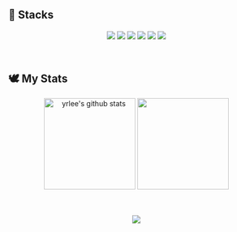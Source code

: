 <!-- About me -->
<!--<details>
<summary align="center">About Me 🔭</summary> -->
<!-- Contact -->
  
<!-- Stacks -->
## 🔨 Stacks
<div align="center">
  <span>
    <img align="center" src="https://img.shields.io/badge/JavaScript-F7DF1E?style=flat-square&logo=JavaScript&logoColor=black" />
  </span>
  <span>
    <img align="center" src="https://img.shields.io/badge/TypeScript-3178C6?style=flat-square&logo=TypeScript&logoColor=white" />
  </span>
  <span>
    <img align="center" src="https://img.shields.io/badge/React-61DAFB?style=flat-square&logo=React&logoColor=black" />
  </span>
  <span>
    <img align="center" src="https://img.shields.io/badge/Next.js-000000?style=flat-square&logo=nextdotjs&logoColor=white" />
  </span>
  
  <span>
    <img align="center" src="https://img.shields.io/badge/TailwindCSS-06B6D4?style=flat-square&logo=tailwindcss&logoColor=white" />
  </span>
  <span>
    <img align="center" src="https://img.shields.io/badge/Bootstrap-7952B3?style=flat-square&logo=bootstrap&logoColor=white" />
  </span>
</div>
</details>
<br><br>

<!-- My Stats -->
## 🕊️ My Stats
<div align="center">
  <a href="https://github.com/yermxx"><img align="center" style="height:180px" src="https://github-readme-stats.vercel.app/api?username=yermxx&show_icons=true&include_all_commits=true&theme=dracula&hide_border=true" alt="yrlee's github stats" /></a>
  <a href="https://github.com/yermxx"><img align="center" style="height:180px" src="https://github-readme-stats.vercel.app/api/top-langs/?username=yermxx&layout=donut&theme=dracula&hide_border=true" /></a>
<br><br><br><br>
</div>

<!-- ## 🙋🏻‍♀️ Contact With Me
<div align="center">
  <span>
    <a href="https://yermxx.github.io">
      <img src="https://img.shields.io/badge/Github-181717?style=flat-square&logo=github&logoColor=white" />
    </a>
  </span>
  <span>
    <a href="/">
      <img src="https://img.shields.io/badge/Blog-AECBFA?style=flat-square&logo=Tistory&logoColor=white" />
    </a>
  </span>
  <span>
    <a href="mailto:66yrlee99@gmail.com">
      <img src="https://img.shields.io/badge/Email-EA4335?style=flat-square&logo=Gmail&logoColor=white" />
    </a>
  </span> 
</div>
<br><br><br><br><br><br>

<!-- Hit counter -->
<div align="center">
  <img src="https://hits.seeyoufarm.com/api/count/incr/badge.svg?url=https%3A%2F%2Fgithub.com%2Fyermxx%2Fhit-counter&count_bg=%23FE6E96&title_bg=%23272A36&icon=github.svg&icon_color=%23E7E7E7&title=Visitors&edge_flat=false"/>
</div>
